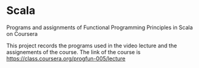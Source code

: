 # Scala
Programs and assignments of Functional Programming Principles in Scala on Coursera

This project records the programs used in the video lecture and the assignements of the course. The link of the course is 
https://class.coursera.org/progfun-005/lecture
